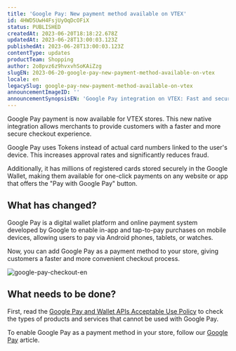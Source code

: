 ```yaml
---
title: 'Google Pay: New payment method available on VTEX'
id: 4HWD5UwH4FsjUyOqDcOFiX
status: PUBLISHED
createdAt: 2023-06-20T18:18:22.678Z
updatedAt: 2023-06-28T13:00:03.123Z
publishedAt: 2023-06-28T13:00:03.123Z
contentType: updates
productTeam: Shopping
author: 2o8pvz6z9hvxvhSoKAiZzg
slugEN: 2023-06-20-google-pay-new-payment-method-available-on-vtex
locale: en
legacySlug: google-pay-new-payment-method-available-on-vtex
announcementImageID: ''
announcementSynopsisEN: 'Google Pay integration on VTEX: Fast and secure checkout with a single click.'
---
```


Google Pay payment is now available for VTEX stores. This new native integration allows merchants to provide customers with a faster and more secure checkout experience.

Google Pay uses Tokens instead of actual card numbers linked to the user's device. This increases approval rates and significantly reduces fraud. 

Additionally, it has millions of registered cards stored securely in the Google Wallet, making them available for one-click payments on any website or app that offers the "Pay with Google Pay" button.

## What has changed?

Google Pay is a digital wallet platform and online payment system developed by Google to enable in-app and tap-to-pay purchases on mobile devices, allowing users to pay via Android phones, tablets, or watches.

Now, you can add Google Pay as a payment method to your store, giving customers a faster and more convenient checkout process.

![google-pay-checkout-en](https://images.ctfassets.net/alneenqid6w5/5EjOagjPXAeIAAN0Fpzkdq/b0a0e3b391668b1fcf2df8d3dc33a3f7/image.png)

## What needs to be done?

First, read the [Google Pay and Wallet APIs Acceptable Use Policy](https://payments.developers.google.com/terms/aup) to check the types of products and services that cannot be used with Google Pay.

To enable Google Pay as a payment method in your store, follow our [Google Pay](/en/tracks/carteira-digital-e-wallet--6X8YyZBoVJpz5R8oXciTyu/61JMBvM5Vanqj6RaJsP8CT) article.

